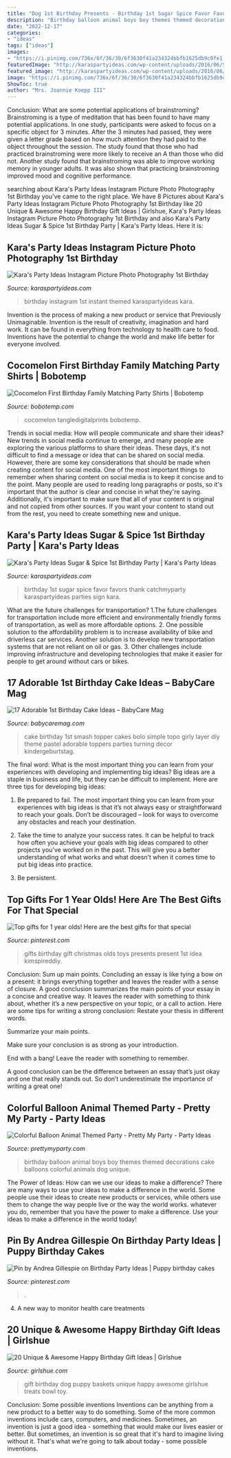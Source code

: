```yaml
---
title: "Dog 1st Birthday Presents - Birthday 1st Sugar Spice Favor Favors Thank Catchmyparty Karaspartyideas Parties Sign Kara"
description: "Birthday balloon animal boys boy themes themed decorations cake balloons colorful animals dog unique"
date: "2022-12-17"
categories:
- "ideas"
tags: ["ideas"]
images:
- "https://i.pinimg.com/736x/6f/36/30/6f3630f41a234324bbfb1625db9c0fe1.jpg"
featuredImage: "http://karaspartyideas.com/wp-content/uploads/2016/06/Sugar-Spice-1st-Birthday-Party-via-Karas-Party-Ideas-KarasPartyIdeas.com4_.jpeg"
featured_image: "http://karaspartyideas.com/wp-content/uploads/2016/06/Sugar-Spice-1st-Birthday-Party-via-Karas-Party-Ideas-KarasPartyIdeas.com4_.jpeg"
image: "https://i.pinimg.com/736x/6f/36/30/6f3630f41a234324bbfb1625db9c0fe1.jpg"
ShowToc: true
author: "Mrs. Joannie Koepp III"
---
```



Conclusion: What are some potential applications of brainstroming?
Brainstroming is a type of meditation that has been found to have many potential applications. In one study, participants were asked to focus on a specific object for 3 minutes. After the 3 minutes had passed, they were given a letter grade based on how much attention they had paid to the object throughout the session. The study found that those who had practiced brainstroming were more likely to receive an A than those who did not. Another study found that brainstroming was able to improve working memory in younger adults. It was also shown that practicing brainstroming improved mood and cognitive performance.

	

		
searching about Kara&#039;s Party Ideas Instagram Picture Photo Photography 1st Birthday you've came to the right place. We have 8 Pictures about Kara&#039;s Party Ideas Instagram Picture Photo Photography 1st Birthday like 20 Unique &amp; Awesome Happy Birthday Gift Ideas | Girlshue, Kara&#039;s Party Ideas Instagram Picture Photo Photography 1st Birthday and also Kara&#039;s Party Ideas Sugar &amp; Spice 1st Birthday Party | Kara&#039;s Party Ideas. Here it is:
		
    
## Kara&#039;s Party Ideas Instagram Picture Photo Photography 1st Birthday

<img loading=lazy src="https://www.karaspartyideas.com/wp-content/uploads/2013/05/Oscars1stBirthday_+113-2393172755-O_600x899.jpg" onerror="this.onerror=null;this.src='https://tse1.mm.bing.net/th?id=OIP.OACIZbtRSGcHA7KB64QwHQHaLG&amp;pid=15.1';" alt="Kara&#039;s Party Ideas Instagram Picture Photo Photography 1st Birthday">

_Source: karaspartyideas.com_

>birthday instagram 1st instant themed karaspartyideas kara. 

	

Invention is the process of making a new product or service that Previously Unimaginable. Invention is the result of creativity, imagination and hard work. It can be found in everything from technology to health care to food. Inventions have the potential to change the world and make life better for everyone involved.

    
## Cocomelon First Birthday Family Matching Party Shirts | Bobotemp

<img loading=lazy src="https://cdn.tangledigitalprints.com/listings/thumb/5d4d6d3c38dd915a8b4e8145/al7snYhTRx/4WWxEWzeh3___W5eY9_v1_compressed.jpg" onerror="this.onerror=null;this.src='https://tse1.mm.bing.net/th?id=OIP.k1f_OH8ViBgC0YTk9J08nAHaHa&amp;pid=15.1';" alt="Cocomelon First Birthday Family Matching Party Shirts | Bobotemp">

_Source: bobotemp.com_

>cocomelon tangledigitalprints bobotemp. 

	

Trends in social media: How will people communicate and share their ideas?
New trends in social media continue to emerge, and many people are exploring the various platforms to share their ideas. These days, it's not difficult to find a message or idea that can be shared on social media. However, there are some key considerations that should be made when creating content for social media. 
One of the most important things to remember when sharing content on social media is to keep it concise and to the point. Many people are used to reading long paragraphs or posts, so it's important that the author is clear and concise in what they're saying. Additionally, it's important to make sure that all of your content is original and not copied from other sources. If you want your content to stand out from the rest, you need to create something new and unique.

    
## Kara&#039;s Party Ideas Sugar &amp; Spice 1st Birthday Party | Kara&#039;s Party Ideas

<img loading=lazy src="http://karaspartyideas.com/wp-content/uploads/2016/06/Sugar-Spice-1st-Birthday-Party-via-Karas-Party-Ideas-KarasPartyIdeas.com4_.jpeg" onerror="this.onerror=null;this.src='https://tse3.mm.bing.net/th?id=OIP.VsdR9oKnmUuhfYLItg0n_AHaLI&amp;pid=15.1';" alt="Kara&#039;s Party Ideas Sugar &amp; Spice 1st Birthday Party | Kara&#039;s Party Ideas">

_Source: karaspartyideas.com_

>birthday 1st sugar spice favor favors thank catchmyparty karaspartyideas parties sign kara. 

	

What are the future challenges for transportation?
1.The future challenges for transportation include more efficient and environmentally friendly forms of transportation, as well as more affordable options. 
2. One possible solution to the affordability problem is to increase availability of bike and driverless car services. Another solution is to develop new transportation systems that are not reliant on oil or gas. 
3. Other challenges include improving infrastructure and developing technologies that make it easier for people to get around without cars or bikes.

    
## 17 Adorable 1st Birthday Cake Ideas – BabyCare Mag

<img loading=lazy src="http://www.babycaremag.com/wp-content/uploads/2017/12/5eb4ad6dbf2c5d76c2d0570f6102326b.jpg" onerror="this.onerror=null;this.src='https://tse1.mm.bing.net/th?id=OIP.LWgpPkcAHlpeQWMr7FI84gHaLH&amp;pid=15.1';" alt="17 Adorable 1st Birthday Cake Ideas – BabyCare Mag">

_Source: babycaremag.com_

>cake birthday 1st smash topper cakes bolo simple topo girly layer diy theme pastel adorable toppers parties turning decor kindergeburtstag. 

	

The final word: What is the most important thing you can learn from your experiences with developing and implementing big ideas?
Big ideas are a staple in business and life, but they can be difficult to implement. Here are three tips for developing big ideas:
1. Be prepared to fail. The most important thing you can learn from your experiences with big ideas is that it’s not always easy or straightforward to reach your goals. Don’t be discouraged – look for ways to overcome any obstacles and reach your destination.

2. Take the time to analyze your success rates. It can be helpful to track how often you achieve your goals with big ideas compared to other projects you’ve worked on in the past. This will give you a better understanding of what works and what doesn’t when it comes time to put big ideas into practice.

3. Be persistent.

    
## Top Gifts For 1 Year Olds! Here Are The Best Gifts For That Special

<img loading=lazy src="https://i.pinimg.com/736x/d4/79/56/d47956ca0a4a57f377b763fc74fa63f2.jpg" onerror="this.onerror=null;this.src='https://tse2.mm.bing.net/th?id=OIP.B3QYQwhN0VTkxwYa2ckpDwHaPG&amp;pid=15.1';" alt="Top gifts for 1 year olds! Here are the best gifts for that special">

_Source: pinterest.com_

>gifts birthday gift christmas olds toys presents present 1st idea kimspireddiy. 

	

Conclusion: Sum up main points.
Concluding an essay is like tying a bow on a present: it brings everything together and leaves the reader with a sense of closure. A good conclusion summarizes the main points of your essay in a concise and creative way. It leaves the reader with something to think about, whether it’s a new perspective on your topic, or a call to action. Here are some tips for writing a strong conclusion:
 Restate your thesis in different words.

Summarize your main points.

Make sure your conclusion is as strong as your introduction.

End with a bang! Leave the reader with something to remember.

A good conclusion can be the difference between an essay that’s just okay and one that really stands out. So don’t underestimate the importance of writing a great one!

    
## Colorful Balloon Animal Themed Party - Pretty My Party - Party Ideas

<img loading=lazy src="https://zolpwsuwoq-flywheel.netdna-ssl.com/wp-content/uploads/2017/08/balloon-animal-party-cake-2-1.jpg" onerror="this.onerror=null;this.src='https://tse1.mm.bing.net/th?id=OIP.y2l-bRRVY3c7Nhrs6W9-eAHaLH&amp;pid=15.1';" alt="Colorful Balloon Animal Themed Party - Pretty My Party - Party Ideas">

_Source: prettymyparty.com_

>birthday balloon animal boys boy themes themed decorations cake balloons colorful animals dog unique. 

	

The Power of Ideas: How can we use our ideas to make a difference?
There are many ways to use your ideas to make a difference in the world. Some people use their ideas to create new products or services, while others use them to change the way people live or the way the world works. whatever you do, remember that you have the power to make a difference. Use your ideas to make a difference in the world today!

    
## Pin By Andrea Gillespie On Birthday Party Ideas | Puppy Birthday Cakes

<img loading=lazy src="https://i.pinimg.com/736x/6f/36/30/6f3630f41a234324bbfb1625db9c0fe1.jpg" onerror="this.onerror=null;this.src='https://tse1.mm.bing.net/th?id=OIP.IXyJ-61u8vRLG6p5ZRrMfQHaJM&amp;pid=15.1';" alt="Pin by Andrea Gillespie on Birthday Party Ideas | Puppy birthday cakes">

_Source: pinterest.com_

>. 

	

4. A new way to monitor health care treatments

    
## 20 Unique &amp; Awesome Happy Birthday Gift Ideas | Girlshue

<img loading=lazy src="http://www.girlshue.com/wp-content/uploads/2016/07/unnamed-file-4091.jpg" onerror="this.onerror=null;this.src='https://tse3.mm.bing.net/th?id=OIP.3oFxbcZqKhu32ODAaS_cngHaJ3&amp;pid=15.1';" alt="20 Unique &amp; Awesome Happy Birthday Gift Ideas | Girlshue">

_Source: girlshue.com_

>gift birthday dog puppy baskets unique happy awesome girlshue treats bowl toy. 

	

Conclusion: Some possible inventions
Inventions can be anything from a new product to a better way to do something. Some of the more common inventions include cars, computers, and medicines. Sometimes, an invention is just a good idea - something that would make our lives easier or better. But sometimes, an invention is so great that it's hard to imagine living without it. That's what we're going to talk about today - some possible inventions.

